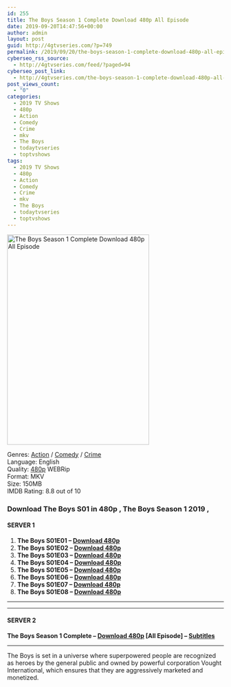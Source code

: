 ```yaml
---
id: 255
title: The Boys Season 1 Complete Download 480p All Episode
date: 2019-09-20T14:47:56+00:00
author: admin
layout: post
guid: http://4gtvseries.com/?p=749
permalink: /2019/09/20/the-boys-season-1-complete-download-480p-all-episode-2/
cyberseo_rss_source:
  - http://4gtvseries.com/feed/?paged=94
cyberseo_post_link:
  - http://4gtvseries.com/the-boys-season-1-complete-download-480p-all-episode/
post_views_count:
  - "0"
categories:
  - 2019 TV Shows
  - 480p
  - Action
  - Comedy
  - Crime
  - mkv
  - The Boys
  - todaytvseries
  - toptvshows
tags:
  - 2019 TV Shows
  - 480p
  - Action
  - Comedy
  - Crime
  - mkv
  - The Boys
  - todaytvseries
  - toptvshows
---
```

<img loading="lazy" class="aligncenter" src="https://4.bp.blogspot.com/-vJNYoR1rQFk/XYTkbWc0hpI/AAAAAAAAADI/IMSEhIOGzvsl82fmlrQRpGaLqaXoamppwCK4BGAYYCw/s1600/The%2BBoys%2BSeason%2B1.jpg" alt="The Boys Season 1 Complete Download 480p All Episode" width="330" height="488" />

Genres: <a href="http://4gtvseries.com/tag/action/" data-wpel-link="internal">Action</a> / <a href="http://4gtvseries.com/tag/comedy/" data-wpel-link="internal">Comedy</a> / <a href="http://4gtvseries.com/tag/crime/" data-wpel-link="internal">Crime</a>  
Language: English  
Quality:&nbsp;<a href="http://4gtvseries.com/tag/480p/" data-wpel-link="internal">480p</a> WEBRip  
Format: MKV  
Size: 150MB  
IMDB Rating: 8.8 out of 10

### **Download The Boys S01 in 480p , The Boys Season 1 2019 ,&nbsp;**

#### <span><strong>SERVER 1</strong></span>

  1. **The Boys S01E01 – <a href="http://slink.dl480p.xyz/Lt89" data-wpel-link="external" target="_blank" rel="nofollow external noopener noreferrer" class="wpel-icon-left"><i class="wpel-icon fa fa-download" aria-hidden="true"></i>Download 480p</a>**
  2. **The Boys S01E02 – <a href="http://slink.dl480p.xyz/94GHf" data-wpel-link="external" target="_blank" rel="nofollow external noopener noreferrer" class="wpel-icon-left"><i class="wpel-icon fa fa-download" aria-hidden="true"></i>Download 480p</a>**
  3. **The Boys S01E03 – <a href="http://slink.dl480p.xyz/An0bA9p" data-wpel-link="external" target="_blank" rel="nofollow external noopener noreferrer" class="wpel-icon-left"><i class="wpel-icon fa fa-download" aria-hidden="true"></i>Download 480p</a>**
  4. **The Boys S01E04 – <a href="http://slink.dl480p.xyz/cWV6P5K" data-wpel-link="external" target="_blank" rel="nofollow external noopener noreferrer" class="wpel-icon-left"><i class="wpel-icon fa fa-download" aria-hidden="true"></i>Download 480p</a>**
  5. **The Boys S01E05 – <a href="http://slink.dl480p.xyz/8M7TS" data-wpel-link="external" target="_blank" rel="nofollow external noopener noreferrer" class="wpel-icon-left"><i class="wpel-icon fa fa-download" aria-hidden="true"></i>Download 480p</a>**
  6. **The Boys S01E06 – <a href="http://slink.dl480p.xyz/guWN" data-wpel-link="external" target="_blank" rel="nofollow external noopener noreferrer" class="wpel-icon-left"><i class="wpel-icon fa fa-download" aria-hidden="true"></i>Download 480p</a>**
  7. **The Boys S01E07 – <a href="http://slink.dl480p.xyz/2MOOwx" data-wpel-link="external" target="_blank" rel="nofollow external noopener noreferrer" class="wpel-icon-left"><i class="wpel-icon fa fa-download" aria-hidden="true"></i>Download 480p</a>**
  8. **The Boys S01E08 – <a href="http://slink.dl480p.xyz/ePRu" data-wpel-link="external" target="_blank" rel="nofollow external noopener noreferrer" class="wpel-icon-left"><i class="wpel-icon fa fa-download" aria-hidden="true"></i>Download 480p</a>**

* * *

* * *

#### <span><strong>SERVER 2</strong></span>

**The Boys Season 1 Complete – <a href="http://dl480p.xyz/521/" data-wpel-link="external" target="_blank" rel="nofollow external noopener noreferrer" class="wpel-icon-left"><i class="wpel-icon fa fa-download" aria-hidden="true"></i>Download 480p</a> [All Episode] – <a href="https://subscene.com/subtitles/the-boys" data-wpel-link="external" target="_blank" rel="nofollow external noopener noreferrer" class="wpel-icon-left"><i class="wpel-icon fa fa-download" aria-hidden="true"></i>Subtitles</a>**

* * *

The Boys is set in a universe where superpowered people are recognized as heroes by the general public and owned by powerful corporation Vought International, which ensures that they are aggressively marketed and monetized.

<div align="center">
</div>